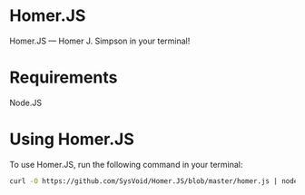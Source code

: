# Homer.JS
Homer.JS — Homer J. Simpson in your terminal!

# Requirements
Node.JS

# Using Homer.JS
To use Homer.JS, run the following command in your terminal:
```bash
curl -O https://github.com/SysVoid/Homer.JS/blob/master/homer.js | node```
